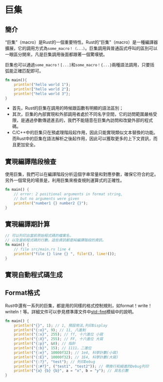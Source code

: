 # 巨集

## 簡介

“巨集”（macro）是Rust的一個重要特性。Rust的“巨集”（macro）是一種編譯器擴展，它的調用方式為`some_macro！（...）`。巨集調用與普通函式呼叫的區別可以一眼區分開來，凡是巨集調用後面都跟著一個驚嘆號。

巨集也可以通過`some_macro！[...]`和`some_macro！{...}`兩種語法調用，只要括弧能正確匹配即可。

```rust
fn main(){
    println!("hello world 1");
    println!["hello world 2"];
    println!{"hello world 3"};
}
```

* 首先，Rust的巨集在調用的時候跟函數有明顯的語法區別；
* 其次，巨集的內部實現和外部調用者處於不同名字空間，它的訪問範圍嚴格受限，是通過參數傳遞進去的，我們不能隨意在巨集內訪問和改變外部的程式碼。
* C/C++中的巨集只在預處理階段起作用，因此只能實現類似文本替換的功能。而Rust中的巨集在語法解析之後起作用，因此可以獲取更多的上下文資訊，而且更加安全。

## 實現編譯階段檢查

使用巨集，我們可以在編譯階段分析這個字串常量和對應參數，確保它符合約定。另外一個常見的場景是，利用巨集來檢查規則運算式的正確性。

```rust
fn main() {
    // error: 2 positional arguments in format string, 
    // but no arguments were given
    println!("number1 {} number2 {}");
}
```

## 實現編譯期計算

```rust
// 可以列印出當前原始程式碼的檔案名，
// 以及當前程式碼的行數。這些資訊都是純編譯階段的資訊。
fn main() {
    // file src/main.rs line 4 
    println!("file {} line {} ", file!(), line!());
}
```

## 實現自動程式碼生成





## Format格式

Rust中還有一系列的巨集，都是用的同樣的格式控制規則，如format！write！writeln！等。詳細文件可以參見標準庫文件中[std::fmt](https://doc.rust-lang.org/std/fmt/index.html)模組中的說明。

```rust
fn main() {
    println!("{}", 1); // 1, 預設用法,列印Display
    println!("{:o}", 9); // 11, 八進制
    println!("{:x}", 255); // ff, 十六進位 小寫
    println!("{:X}", 255); // FF, 十六進位 大寫
    println!("{:p}", &0); // 指針
    println!("{:b}", 15); // 1111，二進位
    println!("{:e}", 10000f32); // 1e4, 科學計數(小寫)
    println!("{:E}", 10000f32); // 1E4, 科學計數(大寫)
    println!("{:?}", "test"); // 列印Debug
    println!("{:#?}", ("test1", "test2")); // 帶換行和縮進的Debug列印
    println!("{a} {b} {b}", a = "x", b = "y"); // 具名引數
}
```

